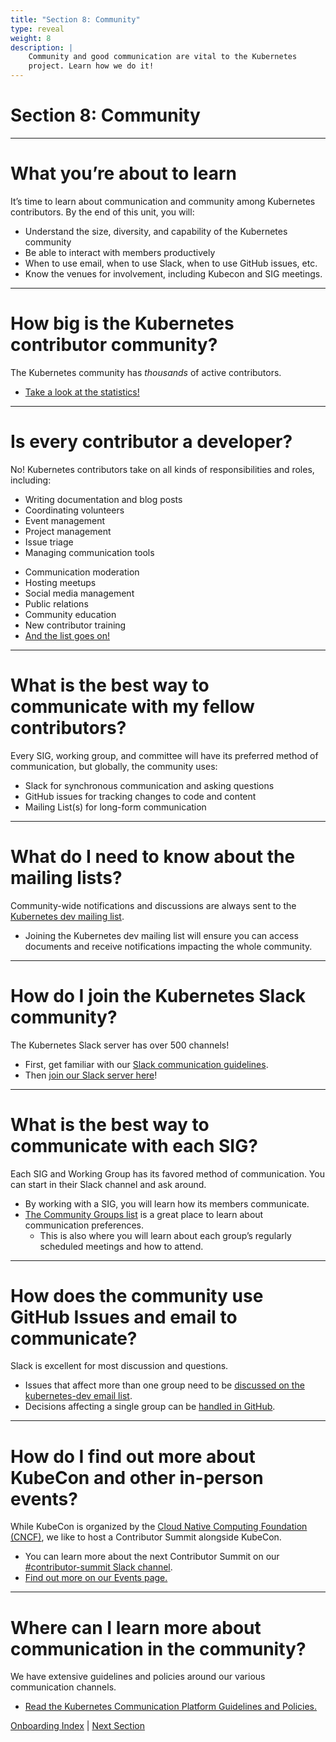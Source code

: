 ```yaml
---
title: "Section 8: Community"
type: reveal
weight: 8
description: |
    Community and good communication are vital to the Kubernetes
    project. Learn how we do it!
---
```


# Section 8: Community

---

# What you’re about to learn

It’s time to learn about communication and community among Kubernetes contributors. By the end of this unit, you will:

* Understand the size, diversity, and capability of the Kubernetes community
* Be able to interact with members productively
* When to use email, when to use Slack, when to use GitHub issues, etc.
* Know the venues for involvement, including Kubecon and SIG meetings.

---

# How big is the Kubernetes contributor community?

The Kubernetes community has _thousands_ of active contributors.

* [Take a look at the statistics!](https://k8s.devstats.cncf.io/d/11/companies-contributing-in-repository-groups?orgId=1)

---

# Is every contributor a developer?

No! Kubernetes contributors take on all kinds of responsibilities and roles, including:

<div class="slides-container">
   <div class="slides-col">
      <ul>
         <li> Writing documentation and blog posts</li>
         <li> Coordinating volunteers</li>
         <li> Event management</li>
         <li> Project management</li>
         <li> Issue triage</li>
         <li> Managing communication tools</li>
      </ul>
    </div>
    <div class="slides-col">
        <ul>
          <li> Communication moderation</li>
          <li> Hosting meetups</li>
          <li> Social media management</li>
          <li> Public relations</li>
          <li> Community education</li>
          <li> New contributor training</li>
          <li> <a href="https://www.kubernetes.dev/docs/guide/non-code-contributions/">And the list goes on!</a></li>
      </ul>
  </div>
</div>

---

# What is the best way to communicate with my fellow contributors?

Every SIG, working group, and committee will have its preferred method of communication, but globally, the community uses:

* Slack for synchronous communication and asking questions
* GitHub issues for tracking changes to code and content
* Mailing List(s) for long-form communication

---

# What do I need to know about the mailing lists?

Community-wide notifications and discussions are always sent to the [Kubernetes dev mailing list](https://groups.google.com/a/kubernetes.io/g/dev). 

* Joining the Kubernetes dev mailing list will ensure you can access documents and receive notifications impacting the whole community.

---

# How do I join the Kubernetes Slack community?

The Kubernetes Slack server has over 500 channels! 

* First, get familiar with our [Slack communication guidelines](https://www.kubernetes.dev/docs/comms/slack/).
* Then [join our Slack server here](slack.k8s.io)!

---

# What is the best way to communicate with each SIG?

Each SIG and Working Group has its favored method of communication. You can start in their Slack channel and ask around.

* By working with a SIG, you will learn how its members communicate.
* [The Community Groups list](https://www.kubernetes.dev/community/community-groups/) is a great place to learn about communication preferences.
    * This is also where you will learn about each group’s regularly scheduled meetings and how to attend.

---

# How does the community use GitHub Issues and email to communicate?

Slack is excellent for most discussion and questions.

* Issues that affect more than one group need to be [discussed on the kubernetes-dev email list](https://github.com/kubernetes/community/tree/master/communication#decisions-are-made-here).
* Decisions affecting a single group can be [handled in GitHub](https://github.com/kubernetes/community/tree/master/github-management).

---

# How do I find out more about KubeCon and other in-person events?

While KubeCon is organized by the [Cloud Native Computing Foundation (CNCF)](https://www.cncf.io/), we like to host a Contributor Summit alongside KubeCon.

* You can learn more about the next Contributor Summit on our [#contributor-summit Slack channel](https://kubernetes.slack.com/messages/contributor-summit).
* [Find out more on our Events page.](https://www.kubernetes.dev/events/)

---

# Where can I learn more about communication in the community?

We have extensive guidelines and policies around our various communication channels.

* [Read the Kubernetes Communication Platform Guidelines and Policies.](https://www.kubernetes.dev/docs/comms/)

<div class="bottom-nav">
    <a href="/docs/onboarding">Onboarding Index</a> | <a href="../09-documentation/">Next Section</a>
</div>
